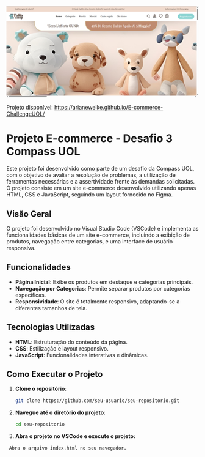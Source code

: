 ![Tela do Projeto](assets/tela.png "Tela do Projeto")

Projeto disponível: https://arianewelke.github.io/E-commerce-ChallengeUOL/

# Projeto E-commerce - Desafio 3 Compass UOL

Este projeto foi desenvolvido como parte de um desafio da Compass UOL, com o objetivo de avaliar a resolução de problemas, a utilização de ferramentas necessárias e a assertividade frente às demandas solicitadas. O projeto consiste em um site e-commerce desenvolvido utilizando apenas HTML, CSS e JavaScript, seguindo um layout fornecido no Figma.

## Visão Geral

O projeto foi desenvolvido no Visual Studio Code (VSCode) e implementa as funcionalidades básicas de um site e-commerce, incluindo a exibição de produtos, navegação entre categorias, e uma interface de usuário responsiva.

## Funcionalidades

- **Página Inicial**: Exibe os produtos em destaque e categorias principais.
- **Navegação por Categorias**: Permite separar produtos por categorias específicas.
- **Responsividade**: O site é totalmente responsivo, adaptando-se a diferentes tamanhos de tela.

## Tecnologias Utilizadas

- **HTML**: Estruturação do conteúdo da página.
- **CSS**: Estilização e layout responsivo.
- **JavaScript**: Funcionalidades interativas e dinâmicas.

## Como Executar o Projeto

1. **Clone o repositório**:
   ```bash
   git clone https://github.com/seu-usuario/seu-repositorio.git
   
2. **Navegue até o diretório do projeto**:
   ```bash
   cd seu-repositorio

3. **Abra o projeto no VSCode e execute o projeto:**
```bash
 Abra o arquivo index.html no seu navegador.
